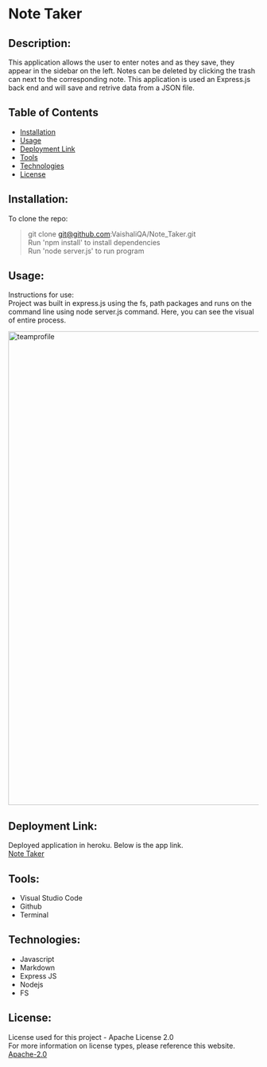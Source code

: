 # Note Taker

  ## Description:
 This application allows the user to enter notes and as they save, they appear in the sidebar on the left. Notes can be deleted by clicking the trash can next to the corresponding note. This application is used an Express.js back end and will save and retrive data from a JSON file.

  ## Table of Contents 
  - [Installation](#installation)
  - [Usage](#usage)
  - [Deployment Link](#deployment)
  - [Tools](#tools)
  - [Technologies](#technologies)
  - [License](#license)
    
  ## Installation:
  To clone the repo: <br>
  >    git clone git@github.com:VaishaliQA/Note_Taker.git <br>
  >    Run 'npm install' to install dependencies <br>
  >    Run 'node server.js' to run program <br>
    
  ## Usage:
  Instructions for use: <br>
  Project was built in express.js using the fs, path packages and runs on the command line using node server.js command.
  Here, you can see the visual of entire process.


  
  <img width="952" alt="teamprofile" src="https://user-images.githubusercontent.com/54869821/190048101-0c8fd540-f0d0-4e7b-9dca-1dad7fb624ad.png">



  ## Deployment Link:
  Deployed application in heroku. Below is the app link. <br>
  <a href=""> Note Taker</a>
  
  ## Tools:
  - Visual Studio Code
  - Github
  - Terminal
  
  ## Technologies:
  - Javascript
  - Markdown
  - Express JS
  - Nodejs
  - FS
 
  ## License:
  License used for this project - Apache License 2.0 <br>
  For more information on license types, please reference this website. <br>
  <a href="LICENSE"> Apache-2.0 </a>
